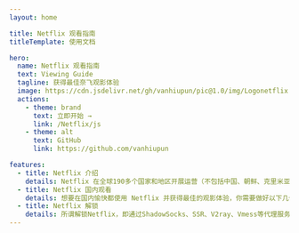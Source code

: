 ```yaml
---
layout: home

title: Netflix 观看指南
titleTemplate: 使用文档

hero:
  name: Netflix 观看指南
  text: Viewing Guide
  tagline: 获得最佳奈飞观影体验
  image: https://cdn.jsdelivr.net/gh/vanhiupun/pic@1.0/img/Logonetflix.png
  actions:
    - theme: brand
      text: 立即开始 →
      link: /Netflix/js
    - theme: alt
      text: GitHub
      link: https://github.com/vanhiupun

features:
  - title: Netflix 介绍
    details: Netflix 在全球190多个国家和地区开展运营（不包括中国、朝鲜、克里米亚、叙利亚等四个国家及地区），总计拥有 1.83 亿 名付费会员。据悉，目前奈飞平台的影视剧数量高达 1.3 万部。多个数据综合显示，奈飞是全球流媒体平台中当之无愧的 No.1
  - title: Netflix 国内观看
    details: 想要在国内愉快都使用 Netflix 并获得最佳的观影体验，你需要做好以下几个方面的准备：Netflix 账号和科学上网环境
  - title: Netflix 解锁
    details: 所谓解锁Netflix，即通过ShadowSocks、SSR、V2ray、Vmess等代理服务提供商提供的Netflix流媒体专用节点，解锁Netflix资源，也就是通常说的 Netflix机场。
---
```


<style>
:root {
  --vp-home-hero-name-color: transparent;
  --vp-home-hero-name-background: -webkit-linear-gradient(180deg,#ff0099 20%,#5433ff,#24c6dc);
}
</style>
